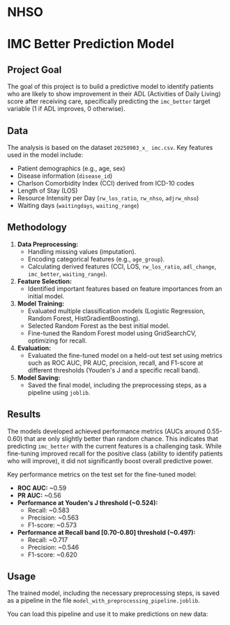 # NHSO
# IMC Better Prediction Model

## Project Goal

The goal of this project is to build a predictive model to identify patients who are likely to show improvement in their ADL (Activities of Daily Living) score after receiving care, specifically predicting the `imc_better` target variable (1 if ADL improves, 0 otherwise).

## Data

The analysis is based on the dataset `20250903_x_ imc.csv`. Key features used in the model include:

*   Patient demographics (e.g., age, sex)
*   Disease information (`disease_id`)
*   Charlson Comorbidity Index (CCI) derived from ICD-10 codes
*   Length of Stay (LOS)
*   Resource Intensity per Day (`rw_los_ratio`, `rw_nhso`, `adjrw_nhso`)
*   Waiting days (`waitingdays`, `waiting_range`)

## Methodology

1.  **Data Preprocessing:**
    *   Handling missing values (imputation).
    *   Encoding categorical features (e.g., `age_group`).
    *   Calculating derived features (CCI, LOS, `rw_los_ratio`, `adl_change`, `imc_better`, `waiting_range`).
2.  **Feature Selection:**
    *   Identified important features based on feature importances from an initial model.
3.  **Model Training:**
    *   Evaluated multiple classification models (Logistic Regression, Random Forest, HistGradientBoosting).
    *   Selected Random Forest as the best initial model.
    *   Fine-tuned the Random Forest model using GridSearchCV, optimizing for recall.
4.  **Evaluation:**
    *   Evaluated the fine-tuned model on a held-out test set using metrics such as ROC AUC, PR AUC, precision, recall, and F1-score at different thresholds (Youden's J and a specific recall band).
5.  **Model Saving:**
    *   Saved the final model, including the preprocessing steps, as a pipeline using `joblib`.

## Results

The models developed achieved performance metrics (AUCs around 0.55-0.60) that are only slightly better than random chance. This indicates that predicting `imc_better` with the current features is a challenging task. While fine-tuning improved recall for the positive class (ability to identify patients who will improve), it did not significantly boost overall predictive power.

Key performance metrics on the test set for the fine-tuned model:

*   **ROC AUC:** ~0.59
*   **PR AUC:** ~0.56
*   **Performance at Youden's J threshold (~0.524):**
    *   Recall: ~0.583
    *   Precision: ~0.563
    *   F1-score: ~0.573
*   **Performance at Recall band [0.70-0.80] threshold (~0.497):**
    *   Recall: ~0.717
    *   Precision: ~0.546
    *   F1-score: ~0.620

## Usage

The trained model, including the necessary preprocessing steps, is saved as a pipeline in the file `model_with_preprocessing_pipeline.joblib`.

You can load this pipeline and use it to make predictions on new data:

